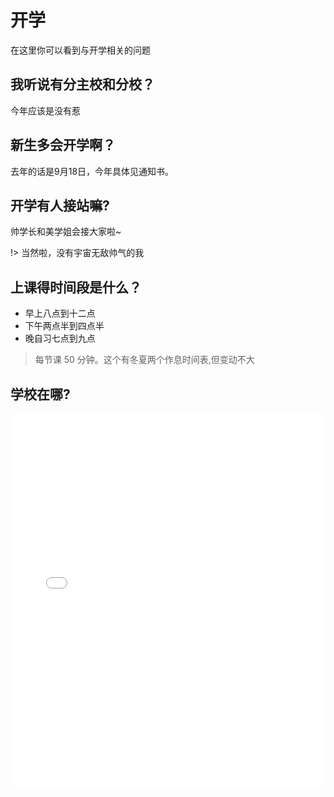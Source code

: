 # 开学

在这里你可以看到与开学相关的问题

## 我听说有分主校和分校？

今年应该是没有惹

## 新生多会开学啊？

去年的话是9月18日，今年具体见通知书。

## 开学有人接站嘛?

帅学长和美学姐会接大家啦~

!> 当然啦，没有宇宙无敌帅气的我

## 上课得时间段是什么？

* 早上八点到十二点
* 下午两点半到四点半
* 晚自习七点到九点

> 每节课 50 分钟。这个有冬夏两个作息时间表,但变动不大

## 学校在哪?

<iframe style="
    width: 100%;
    min-height: 600px;
" src="map.html" frameborder="0"></iframe>